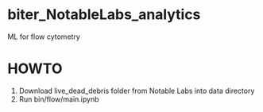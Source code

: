 # biter_NotableLabs_analytics
ML for flow cytometry

# HOWTO 
1. Download live_dead_debris folder from Notable Labs into data directory
2. Run bin/flow/main.ipynb
